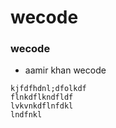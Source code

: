 # wecode 
### wecode

- aamir khan wecode 

```
kjfdfhdnl;dfolkdf
flnkdflkndfldf
lvkvnkdflnfdkl
lndfnkl
```